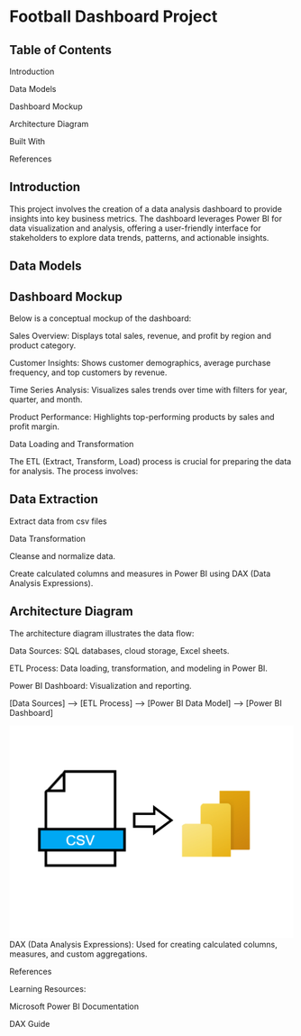
# Football Dashboard Project

## Table of Contents

Introduction

Data Models

Dashboard Mockup


Architecture Diagram

Built With

References

## Introduction

This project involves the creation of a data analysis dashboard to provide insights into key business metrics. The dashboard leverages Power BI for data visualization and analysis, offering a user-friendly interface for stakeholders to explore data trends, patterns, and actionable insights.

## Data Models


## Dashboard Mockup

Below is a conceptual mockup of the dashboard:

Sales Overview: Displays total sales, revenue, and profit by region and product category.

Customer Insights: Shows customer demographics, average purchase frequency, and top customers by revenue.

Time Series Analysis: Visualizes sales trends over time with filters for year, quarter, and month.

Product Performance: Highlights top-performing products by sales and profit margin.

Data Loading and Transformation

The ETL (Extract, Transform, Load) process is crucial for preparing the data for analysis. The process involves:

## Data Extraction

Extract data from csv files

Data Transformation

Cleanse and normalize data.

Create calculated columns and measures in Power BI using DAX (Data Analysis Expressions).


## Architecture Diagram

The architecture diagram illustrates the data flow:

Data Sources: SQL databases, cloud storage, Excel sheets.

ETL Process: Data loading, transformation, and modeling in Power BI.

Power BI Dashboard: Visualization and reporting.

[Data Sources] --> [ETL Process] --> [Power BI Data Model] --> [Power BI Dashboard]

![Alt text](./img/data-architecture-diagram.png)
DAX (Data Analysis Expressions): Used for creating calculated columns, measures, and custom aggregations.


References

Learning Resources:

Microsoft Power BI Documentation

DAX Guide



